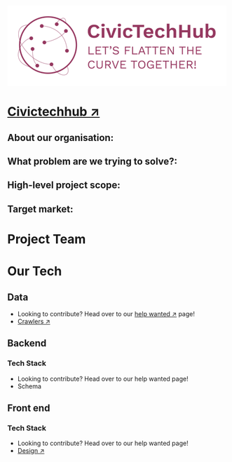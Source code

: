 ![](fig/civic_tech_hub.png)

# [Civictechhub &#x2197;](https://www.civictechhub.org/)

## About our organisation:</br>

## What problem are we trying to solve?: </br>

## High-level project scope: </br>

## Target market: </br>

# Project Team

# Our Tech
## Data
  - Looking to contribute? Head over to our [help wanted &#x2197;](https://github.com/civictechhub/docs/tree/master/data) page!
  - [Crawlers &#x2197;](https://github.com/civictechhub/crawlers)
## Backend
  ### Tech Stack
  - Looking to contribute? Head over to our help wanted page!
  - Schema
## Front end
  ### Tech Stack
  - Looking to contribute? Head over to our help wanted page!
  - [Design &#x2197;](Project/design.md)

